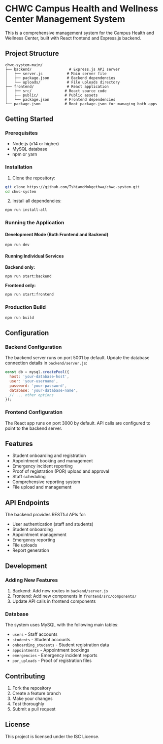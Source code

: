 # CHWC Campus Health and Wellness Center Management System

This is a comprehensive management system for the Campus Health and Wellness Center, built with React frontend and Express.js backend.

## Project Structure

```
chwc-system-main/
├── backend/                 # Express.js API server
│   ├── server.js           # Main server file
│   ├── package.json        # Backend dependencies
│   └── uploads/            # File uploads directory
├── frontend/               # React application
│   ├── src/               # React source code
│   ├── public/            # Public assets
│   └── package.json       # Frontend dependencies
└── package.json           # Root package.json for managing both apps
```

## Getting Started

### Prerequisites

- Node.js (v14 or higher)
- MySQL database
- npm or yarn

### Installation

1. Clone the repository:
```bash
git clone https://github.com/TshiamoMokgethwa/chwc-system.git
cd chwc-system
```

2. Install all dependencies:
```bash
npm run install-all
```

### Running the Application

#### Development Mode (Both Frontend and Backend)
```bash
npm run dev
```

#### Running Individual Services

**Backend only:**
```bash
npm run start:backend
```

**Frontend only:**
```bash
npm run start:frontend
```

### Production Build

```bash
npm run build
```

## Configuration

### Backend Configuration

The backend server runs on port 5001 by default. Update the database connection details in `backend/server.js`:

```javascript
const db = mysql.createPool({
  host: 'your-database-host',
  user: 'your-username',
  password: 'your-password',
  database: 'your-database-name',
  // ... other options
});
```

### Frontend Configuration

The React app runs on port 3000 by default. API calls are configured to point to the backend server.

## Features

- Student onboarding and registration
- Appointment booking and management
- Emergency incident reporting
- Proof of registration (POR) upload and approval
- Staff scheduling
- Comprehensive reporting system
- File upload and management

## API Endpoints

The backend provides RESTful APIs for:
- User authentication (staff and students)
- Student onboarding
- Appointment management
- Emergency reporting
- File uploads
- Report generation

## Development

### Adding New Features

1. Backend: Add new routes in `backend/server.js`
2. Frontend: Add new components in `frontend/src/components/`
3. Update API calls in frontend components

### Database

The system uses MySQL with the following main tables:
- `users` - Staff accounts
- `students` - Student accounts
- `onboarding_students` - Student registration data
- `appointments` - Appointment bookings
- `emergencies` - Emergency incident reports
- `por_uploads` - Proof of registration files

## Contributing

1. Fork the repository
2. Create a feature branch
3. Make your changes
4. Test thoroughly
5. Submit a pull request

## License

This project is licensed under the ISC License.
